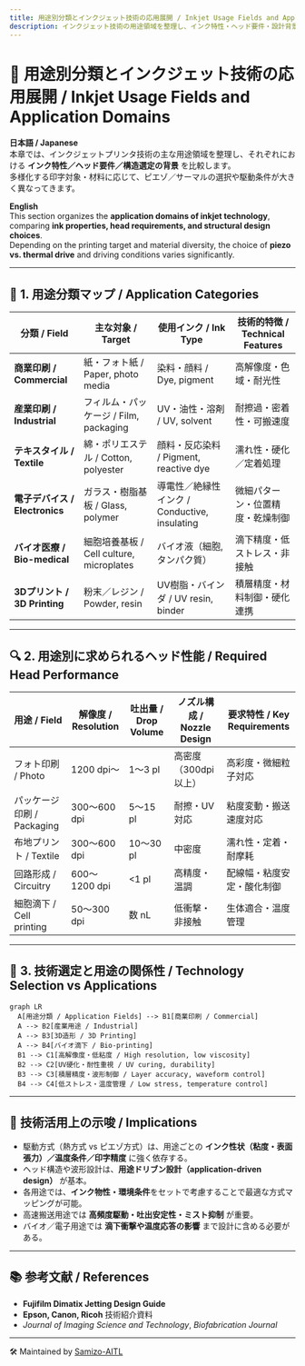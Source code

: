 ```yaml
---
title: 用途別分類とインクジェット技術の応用展開 / Inkjet Usage Fields and Application Domains
description: インクジェット技術の用途領域を整理し、インク特性・ヘッド要件・設計背景を比較 / Classification of inkjet application domains with ink properties, head requirements, and design implications
---
```


# 🎨 **用途別分類とインクジェット技術の応用展開 / Inkjet Usage Fields and Application Domains**

**日本語 / Japanese**  
本章では、インクジェットプリンタ技術の主な用途領域を整理し、それぞれにおける **インク特性／ヘッド要件／構造選定の背景** を比較します。  
多様化する印字対象・材料に応じて、ピエゾ／サーマルの選択や駆動条件が大きく異なってきます。  

**English**  
This section organizes the **application domains of inkjet technology**, comparing **ink properties, head requirements, and structural design choices**.  
Depending on the printing target and material diversity, the choice of **piezo vs. thermal drive** and driving conditions varies significantly.  

---

## 📘 **1. 用途分類マップ / Application Categories**

| **分類 / Field** | **主な対象 / Target** | **使用インク / Ink Type** | **技術的特徴 / Technical Features** |
|------------------|-----------------------|---------------------------|-------------------------------------|
| **商業印刷 / Commercial** | 紙・フォト紙 / Paper, photo media | 染料・顔料 / Dye, pigment | 高解像度・色域・耐光性 |
| **産業印刷 / Industrial** | フィルム・パッケージ / Film, packaging | UV・油性・溶剤 / UV, solvent | 耐擦過・密着性・可搬速度 |
| **テキスタイル / Textile** | 綿・ポリエステル / Cotton, polyester | 顔料・反応染料 / Pigment, reactive dye | 濡れ性・硬化／定着処理 |
| **電子デバイス / Electronics** | ガラス・樹脂基板 / Glass, polymer | 導電性／絶縁性インク / Conductive, insulating | 微細パターン・位置精度・乾燥制御 |
| **バイオ医療 / Bio-medical** | 細胞培養基板 / Cell culture, microplates | バイオ液（細胞,タンパク質） | 滴下精度・低ストレス・非接触 |
| **3Dプリント / 3D Printing** | 粉末／レジン / Powder, resin | UV樹脂・バインダ / UV resin, binder | 積層精度・材料制御・硬化連携 |

---

## 🔍 **2. 用途別に求められるヘッド性能 / Required Head Performance**

| **用途 / Field** | **解像度 / Resolution** | **吐出量 / Drop Volume** | **ノズル構成 / Nozzle Design** | **要求特性 / Key Requirements** |
|------------------|-------------------------|---------------------------|---------------------------------|---------------------------------|
| フォト印刷 / Photo | 1200 dpi〜 | 1〜3 pl | 高密度（300dpi以上） | 高彩度・微細粒子対応 |
| パッケージ印刷 / Packaging | 300〜600 dpi | 5〜15 pl | 耐擦・UV対応 | 粘度変動・搬送速度対応 |
| 布地プリント / Textile | 300〜600 dpi | 10〜30 pl | 中密度 | 濡れ性・定着・耐摩耗 |
| 回路形成 / Circuitry | 600〜1200 dpi | <1 pl | 高精度・温調 | 配線幅・粘度安定・酸化制御 |
| 細胞滴下 / Cell printing | 50〜300 dpi | 数 nL | 低衝撃・非接触 | 生体適合・温度管理 |

---

## 🧠 **3. 技術選定と用途の関係性 / Technology Selection vs Applications**

```mermaid
graph LR
  A[用途分類 / Application Fields] --> B1[商業印刷 / Commercial]
  A --> B2[産業用途 / Industrial]
  A --> B3[3D造形 / 3D Printing]
  A --> B4[バイオ滴下 / Bio-printing]
  B1 --> C1[高解像度・低粘度 / High resolution, low viscosity]
  B2 --> C2[UV硬化・耐性重視 / UV curing, durability]
  B3 --> C3[積層精度・波形制御 / Layer accuracy, waveform control]
  B4 --> C4[低ストレス・温度管理 / Low stress, temperature control]
```

---

## 🎯 **技術活用上の示唆 / Implications**

- 駆動方式（熱方式 vs ピエゾ方式）は、用途ごとの **インク性状（粘度・表面張力）／温度条件／印字精度** に強く依存する。  
- ヘッド構造や波形設計は、**用途ドリブン設計（application-driven design）** が基本。  
- 各用途では、**インク物性・環境条件**をセットで考慮することで最適な方式マッピングが可能。  
- 高速搬送用途では **高頻度駆動・吐出安定性・ミスト抑制** が重要。  
- バイオ／電子用途では **滴下衝撃や温度応答の影響** まで設計に含める必要がある。  

---

## 📚 **参考文献 / References**

- **Fujifilm Dimatix Jetting Design Guide**  
- **Epson, Canon, Ricoh** 技術紹介資料  
- *Journal of Imaging Science and Technology*, *Biofabrication Journal*  

---

🛠️ Maintained by [Samizo-AITL](https://samizo-aitl.github.io)
